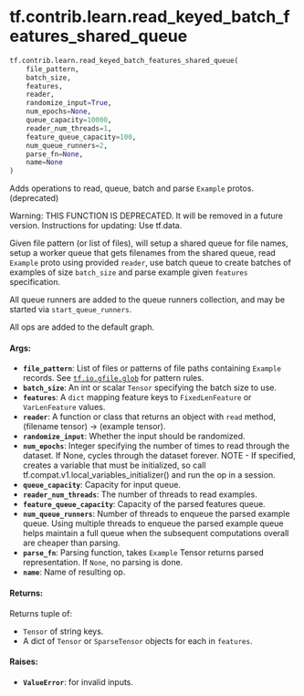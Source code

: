 <div itemscope itemtype="http://developers.google.com/ReferenceObject">
<meta itemprop="name" content="tf.contrib.learn.read_keyed_batch_features_shared_queue" />
<meta itemprop="path" content="Stable" />
</div>

# tf.contrib.learn.read_keyed_batch_features_shared_queue

``` python
tf.contrib.learn.read_keyed_batch_features_shared_queue(
    file_pattern,
    batch_size,
    features,
    reader,
    randomize_input=True,
    num_epochs=None,
    queue_capacity=10000,
    reader_num_threads=1,
    feature_queue_capacity=100,
    num_queue_runners=2,
    parse_fn=None,
    name=None
)
```

Adds operations to read, queue, batch and parse `Example` protos. (deprecated)

Warning: THIS FUNCTION IS DEPRECATED. It will be removed in a future version.
Instructions for updating:
Use tf.data.

Given file pattern (or list of files), will setup a shared queue for file
names, setup a worker queue that gets filenames from the shared queue,
read `Example` proto using provided `reader`, use batch queue to create
batches of examples of size `batch_size` and parse example given `features`
specification.

All queue runners are added to the queue runners collection, and may be
started via `start_queue_runners`.

All ops are added to the default graph.

#### Args:

* <b>`file_pattern`</b>: List of files or patterns of file paths containing
      `Example` records. See <a href="../../../tf/io/gfile/glob.md"><code>tf.io.gfile.glob</code></a> for pattern rules.
* <b>`batch_size`</b>: An int or scalar `Tensor` specifying the batch size to use.
* <b>`features`</b>: A `dict` mapping feature keys to `FixedLenFeature` or
    `VarLenFeature` values.
* <b>`reader`</b>: A function or class that returns an object with
    `read` method, (filename tensor) -> (example tensor).
* <b>`randomize_input`</b>: Whether the input should be randomized.
* <b>`num_epochs`</b>: Integer specifying the number of times to read through the
    dataset. If None, cycles through the dataset forever. NOTE - If specified,
    creates a variable that must be initialized, so call
    tf.compat.v1.local_variables_initializer() and run the op in a session.
* <b>`queue_capacity`</b>: Capacity for input queue.
* <b>`reader_num_threads`</b>: The number of threads to read examples.
* <b>`feature_queue_capacity`</b>: Capacity of the parsed features queue.
* <b>`num_queue_runners`</b>: Number of threads to enqueue the parsed example queue.
    Using multiple threads to enqueue the parsed example queue helps maintain
    a full queue when the subsequent computations overall are cheaper than
    parsing.
* <b>`parse_fn`</b>: Parsing function, takes `Example` Tensor returns parsed
    representation. If `None`, no parsing is done.
* <b>`name`</b>: Name of resulting op.


#### Returns:

Returns tuple of:
- `Tensor` of string keys.
- A dict of `Tensor` or `SparseTensor` objects for each in `features`.


#### Raises:

* <b>`ValueError`</b>: for invalid inputs.